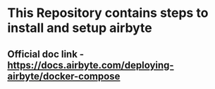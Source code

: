 # This Repository contains steps to install and setup airbyte
## Official doc link - https://docs.airbyte.com/deploying-airbyte/docker-compose
